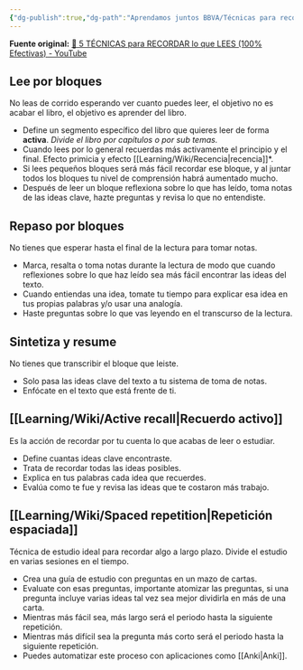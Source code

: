```yaml
---
{"dg-publish":true,"dg-path":"Aprendamos juntos BBVA/Técnicas para recordar lo que lees.md","permalink":"/aprendamos-juntos-bbva/tecnicas-para-recordar-lo-que-lees/","created":"2024-02-27T22:10","updated":"2024-03-05T21:41"}
---
```


**Fuente original:** [💪 5 TÉCNICAS para RECORDAR lo que LEES (100% Efectivas) - YouTube](https://www.youtube.com/watch?v=Kt51Z4M39BQ)
## Lee por bloques
No leas de corrido esperando ver cuanto puedes leer, el objetivo no es acabar el libro, el objetivo es aprender del libro.
- Define un segmento específico del libro que quieres leer de forma **activa**. *Divide el libro por capítulos o por sub temas.*
- Cuando lees por lo general recuerdas más activamente el principio y el final. Efecto primicia y efecto [[Learning/Wiki/Recencia\|recencia]]*.
- Si lees pequeños bloques será más fácil recordar ese bloque, y al juntar todos los bloques tu nivel de comprensión habrá aumentado mucho.
- Después de leer un bloque reflexiona sobre lo que has leído, toma notas de las ideas clave, hazte preguntas y revisa lo que no entendiste.

## Repaso por bloques
No tienes que esperar hasta el final de la lectura para tomar notas.
- Marca, resalta o toma notas durante la lectura de modo que cuando reflexiones sobre lo que haz leído sea más fácil encontrar las ideas del texto.
- Cuando entiendas una idea, tomate tu tiempo para explicar esa idea en tus propias palabras y/o usar una analogía.
- Haste preguntas sobre lo que vas leyendo en el transcurso de la lectura.

## Sintetiza y resume
No tienes que transcribir el bloque que leiste.
- Solo pasa las ideas clave del texto a tu sistema de toma de notas.
- Enfócate en el texto que está frente de ti.

## [[Learning/Wiki/Active recall\|Recuerdo activo]]
Es la acción de recordar por tu cuenta lo que acabas de leer o estudiar.
- Define cuantas ideas clave encontraste.
- Trata de recordar todas las ideas posibles.
- Explica en tus palabras cada idea que recuerdes.
- Evalúa como te fue y revisa las ideas que te costaron más trabajo.

## [[Learning/Wiki/Spaced repetition\|Repetición espaciada]]
Técnica de estudio ideal para recordar algo a largo plazo. Divide el estudio en varias sesiones en el tiempo.
- Crea una guía de estudio con preguntas en un mazo de cartas.
- Evaluate con esas preguntas, importante atomizar las preguntas, si una pregunta incluye varias ideas tal vez sea mejor dividirla en más de una carta.
- Mientras más fácil sea, más largo será el periodo hasta la siguiente repetición.
- Mientras más difícil sea la pregunta más corto será el periodo hasta la siguiente repetición.
- Puedes automatizar este proceso con aplicaciones como [[Anki\|Anki]].